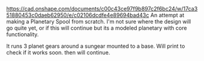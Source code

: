 https://cad.onshape.com/documents/c00c43ce97f9b897c2f6bc24/w/17ca351880453c0daeb62950/e/c02106dcdfe4e89694bad43c
An attempt at making a Planetary Spool from scratch. I'm not sure where the design will go quite yet, or if this will continue but its a modeled planetary with core functionality.

It runs 3 planet gears around a sungear mounted to a base. Will print to check if it works soon. then will continue.
